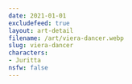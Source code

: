 ```yaml
---
date: 2021-01-01
excludefeed: true
layout: art-detail
filename: /art/viera-dancer.webp
slug: viera-dancer
characters:
- Juritta
nsfw: false
---
```

